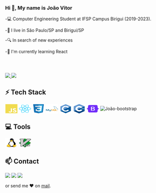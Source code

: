 <p align="center">
  
  <!--<img src="https://media.tenor.com/TbTe1Nc6j34AAAAC/hacker-hackerman.gif" width=30%>-->
  
  ### Hi 👋, My name is João Vitor

  -💻 Computer Engineering Student at IFSP Campus Birigui (2019-2023).

  -📍 I live in São Paulo/SP and Birigui/SP

  -🔍 In search of new experiences

  -🌱 I'm currently learning React
  
</p>

 ## 
 
<div style="display: inline_block"><br>
 
 <p align="left">
  <a href="https://github.com/Raulens">
   <img height="150em" src="https://github-readme-stats-eight-theta.vercel.app/api?username=raulens&show_icons=true&theme=dracula&include_all_commits=true&count_private=true&hide=issues,contribs" />

   <img height="150em" src="https://github-readme-stats.vercel.app/api/top-langs/?username=raulens&&layout=compact&theme=dracula" />
 </a>
</p>
 
  ## ⚡ Tech Stack
 
  <img align="center" alt="João-Js" height="30" width="40" 
       src="https://raw.githubusercontent.com/devicons/devicon/master/icons/javascript/javascript-plain.svg">
  <img align="center" alt="João-React" height="30" width="40" 
       src="https://raw.githubusercontent.com/devicons/devicon/master/icons/react/react-original.svg">
  <img align="center" alt="João-CSS" height="30" width="40" 
       src="https://raw.githubusercontent.com/devicons/devicon/master/icons/css3/css3-original.svg">
  <img align="center" alt="João-mysql" height="30" width="40" 
       src=https://raw.githubusercontent.com/devicons/devicon/7a4ca8aa871d6dca81691e018d31eed89cb70a76/icons/mysql/mysql-original-wordmark.svg>
  <img align="center" alt="João-C" height="30" width="40" 
       src=https://raw.githubusercontent.com/devicons/devicon/7a4ca8aa871d6dca81691e018d31eed89cb70a76/icons/c/c-original.svg>
  <img align="center" alt="João-C++" height="30" width="40" 
      src=https://raw.githubusercontent.com/devicons/devicon/master/icons/cplusplus/cplusplus-original.svg>
  <img align="center" alt="João-bootstrap" height="30" width="40" 
       src=https://raw.githubusercontent.com/devicons/devicon/master/icons/bootstrap/bootstrap-plain.svg>
  <img align="center" alt="João-bootstrap" height="30" width="40" 
       src=https://raw.githubusercontent.com/jmnote/z-icons/master/svg/java.svg>
  
  ## 💻 Tools
 
  <img align="center" alt="João-linux" height="30" width="40" 
       src=https://raw.githubusercontent.com/devicons/devicon/7a4ca8aa871d6dca81691e018d31eed89cb70a76/icons/linux/linux-original.svg>
  <img align="center" alt="João-vim" height="30" width="40" 
       src=https://raw.githubusercontent.com/devicons/devicon/7a4ca8aa871d6dca81691e018d31eed89cb70a76/icons/vim/vim-original.svg>

</div>


 ## 📫 Contact
 
<div> 
  
  <a href = "mailto: j.luz@aluno.ifsp.edu.br"><img src="https://img.shields.io/badge/-Gmail-%23333?style=for-the-badge&logo=gmail&logoColor=white" target="_blank"></a>
  <a href="https://www.linkedin.com/in/jvrdl/" target="_blank"><img src="https://img.shields.io/badge/-LinkedIn-%230077B5?style=for-the-badge&logo=linkedin&logoColor=white" target="_blank"></a> 
  <a href="https://wa.me/5511953433211?text=Ol%C3%A1%2C+vi+seu+reposit%C3%B3rio+no+GitHub+e+gostaria+de+mandar+uma+mensagem%21" target="_blank"><img src="https://img.shields.io/badge/WhatsApp-25D366?style=for-the-badge&logo=whatsapp&logoColor=white" target="_blank"></a> 
  
</div>
 

or send me ♥ on [mail](mailto:joao20874@hotmail.com).
